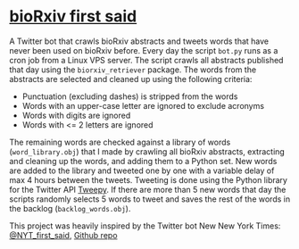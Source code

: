 # [bioRxiv first said](https://twitter.com/bioRxiv_first) 

A Twitter bot that crawls bioRxiv abstracts and tweets words that have never been used on bioRxiv before. Every day the script `bot.py` runs as a cron job from a Linux VPS server. The script crawls all abstracts published that day using the `biorxiv_retriever` package. The words from the abstracts are selected and cleaned up using the following criteria:
- Punctuation (excluding dashes) is stripped from the words
- Words with an upper-case letter are ignored to exclude acronyms
- Words with digits are ignored
- Words with <= 2 letters are ignored

The remaining words are checked against a library of words (`word_library.obj`) that I made by crawling all bioRxiv abstracts, extracting and cleaning up the words, and adding them to a Python set. New words are added to the library and tweeted one by one with a variable delay of max 4 hours between the tweets. Tweeting is done using the Python library for the Twitter API [Tweepy](https://www.tweepy.org/). If there are more than 5 new words that day the scripts randomly selects 5 words to tweet and saves the rest of the words in the backlog (`backlog_words.obj`). 

This project was heavily inspired by the Twitter bot New New York Times: [@NYT_first_said](https://twitter.com/NYT_first_said), [Github repo](https://github.com/MaxBittker/nyt-first-said)

